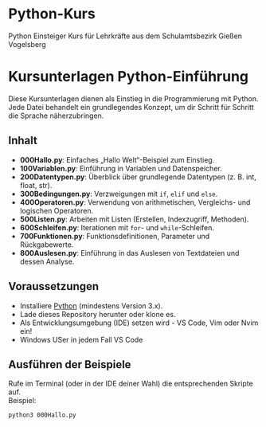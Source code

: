 # Python-Kurs
Python Einsteiger Kurs für Lehrkräfte aus dem Schulamtsbezirk Gießen Vogelsberg

# Kursunterlagen Python-Einführung

Diese Kursunterlagen dienen als Einstieg in die Programmierung mit Python.  
Jede Datei behandelt ein grundlegendes Konzept, um dir Schritt für Schritt die Sprache näherzubringen.

## Inhalt

- **000Hallo.py**: Einfaches „Hallo Welt“-Beispiel zum Einstieg.
- **100Variablen.py**: Einführung in Variablen und Datenspeicher.
- **200Datentypen.py**: Überblick über grundlegende Datentypen (z. B. int, float, str).
- **300Bedingungen.py**: Verzweigungen mit `if`, `elif` und `else`.
- **400Operatoren.py**: Verwendung von arithmetischen, Vergleichs- und logischen Operatoren.
- **500Listen.py**: Arbeiten mit Listen (Erstellen, Indexzugriff, Methoden).
- **600Schleifen.py**: Iterationen mit `for`- und `while`-Schleifen.
- **700Funktionen.py**: Funktionsdefinitionen, Parameter und Rückgabewerte.
- **800Auslesen.py**: Einführung in das Auslesen von Textdateien und dessen Analyse.

## Voraussetzungen

- Installiere [Python](https://www.python.org/downloads/) (mindestens Version 3.x).
- Lade dieses Repository herunter oder klone es.
- Als Entwicklungsumgebung (IDE) setzen wird - VS Code, Vim oder Nvim ein!
- Windows USer in jedem Fall VS Code

## Ausführen der Beispiele

Rufe im Terminal (oder in der IDE deiner Wahl) die entsprechenden Skripte auf.  
Beispiel:

```bash
python3 000Hallo.py
